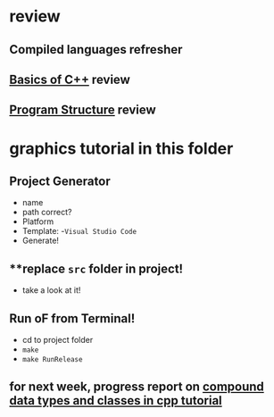 # review

## Compiled languages refresher

## [Basics of C++](https://cplusplus.com/doc/tutorial/) review

## [Program Structure](https://cplusplus.com/doc/tutorial/) review

# graphics tutorial in this folder
## Project Generator
- name
- path correct?
- Platform
- Template:
  -`Visual Studio Code`
- Generate!

## **replace `src` folder in project!
- take a look at it!

## Run oF from Terminal!
- cd to project folder
- `make`
- `make RunRelease`

## for next week, progress report on [compound data types and classes in cpp tutorial](https://cplusplus.com/doc/tutorial/)


